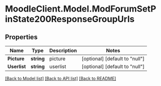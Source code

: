 # MoodleClient.Model.ModForumSetPinState200ResponseGroupUrls

## Properties

Name | Type | Description | Notes
------------ | ------------- | ------------- | -------------
**Picture** | **string** | picture | [optional] [default to "null"]
**Userlist** | **string** | userlist | [optional] [default to "null"]

[[Back to Model list]](../README.md#documentation-for-models) [[Back to API list]](../README.md#documentation-for-api-endpoints) [[Back to README]](../README.md)

